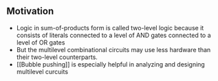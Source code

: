 ## Motivation
- Logic in sum-of-products form is called two-level logic because it consists of literals connected to a level of AND gates connected to a level of OR gates
- But the multilevel combinational circuits may use less hardware than their two-level counterparts.
- [[Bubble pushing]] is especially helpful in analyzing and designing multilevel curcuits